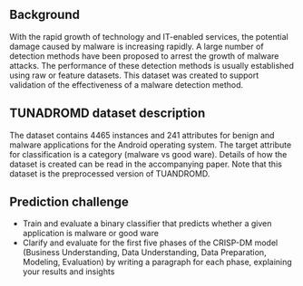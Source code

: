 ## Background

With the rapid growth of technology and IT-enabled services, the potential damage caused by malware is increasing rapidly. A large number of detection methods have been proposed to arrest the growth of malware attacks. The performance of these detection methods is usually established using raw or feature datasets. This dataset was created to support validation of the effectiveness of a malware detection method.

## TUNADROMD dataset description
The dataset contains 4465 instances and 241 attributes for benign and malware applications for the Android operating system. The target attribute for classification is a category (malware vs good ware). Details of how the dataset is created can be read in the accompanying paper. Note that this dataset is the preprocessed version of TUANDROMD.

## Prediction challenge

- Train and evaluate a binary classifier that predicts whether a given application is malware or good ware
- Clarify and evaluate for the first five phases of the CRISP-DM model (Business Understanding, Data Understanding, Data Preparation, Modeling, Evaluation) by writing a paragraph for each phase, explaining your results and insights
